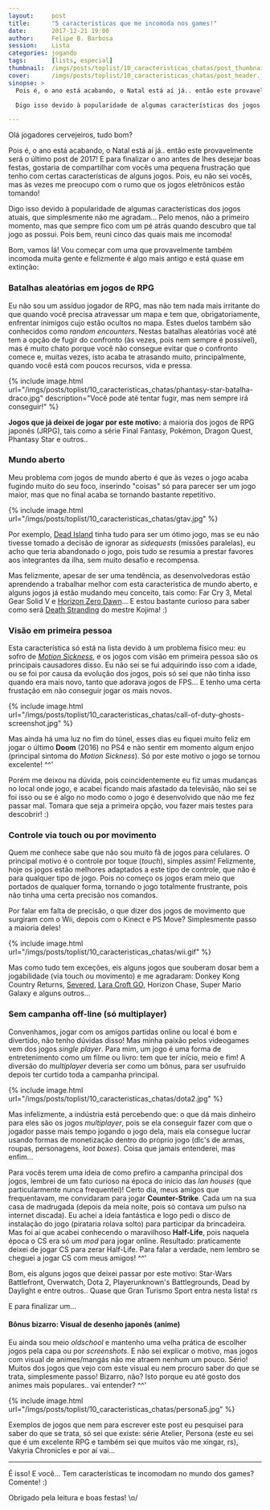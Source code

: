 ```yaml
---
layout:     post
title:      "5 características que me incomoda nos games!"
date:       2017-12-21 19:00
author:     Felipe B. Barbosa
session:    Lista
categories: jogando
tags:       [lists, especial]
thumbnail:  /imgs/posts/toplist/10_caracteristicas_chatas/post_thumbnail.jpg
cover:      /imgs/posts/toplist/10_caracteristicas_chatas/post_header.jpg
sinopse: >
  Pois é, o ano está acabando, o Natal está aí já.. então este provavelmente será o último post de 2017! E para finalizar o ano antes de lhes desejar boas festas, gostaria de compartilhar com vocês uma pequena frustração que tenho com certas características de alguns jogos. Pois, eu não sei vocês, mas às vezes me preocupo com o rumo que os jogos eletrônicos estão tomando!

  Digo isso devido à popularidade de algumas características dos jogos atuais, que simplesmente não me agradam... Pelo menos, não a primeiro momento, mas que sempre fico com um pé atrás quando descubro que tal jogo as possui. Pois bem, reuni cinco das quais mais me incomoda!

---
```

Olá jogadores cervejeiros, tudo bom?

Pois é, o ano está acabando, o Natal está aí já.. então este provavelmente será o último post de 2017! E para finalizar o ano antes de lhes desejar boas festas, gostaria de compartilhar com vocês uma pequena frustração que tenho com certas características de alguns jogos. Pois, eu não sei vocês, mas às vezes me preocupo com o rumo que os jogos eletrônicos estão tomando!

Digo isso devido à popularidade de algumas características dos jogos atuais, que simplesmente não me agradam... Pelo menos, não a primeiro momento, mas que sempre fico com um pé atrás quando descubro que tal jogo as possui. Pois bem, reuni cinco das quais mais me incomoda!

Bom, vamos lá! Vou começar com uma que provavelmente também incomoda muita gente e felizmente é algo mais antigo e está quase em extinção:

### Batalhas aleatórias em jogos de RPG

Eu não sou um assíduo jogador de RPG, mas não tem nada mais irritante do que quando você precisa atravessar um mapa e tem que, obrigatoriamente, enfrentar inimigos cujo estão ocultos no mapa. Estes duelos também são conhecidos como *random encounters*. Nestas batalhas aleatórias você até tem a opção de fugir do confronto (às vezes, pois nem sempre é possível), mas é muito chato porque você não consegue evitar que o confronto comece e, muitas vezes, isto acaba te atrasando muito, principalmente, quando você está com poucos recursos, vida e pressa.

{% include image.html
  url="/imgs/posts/toplist/10_caracteristicas_chatas/phantasy-star-batalha-draco.jpg"
  description="Você pode até tentar fugir, mas nem sempre irá conseguir!" %}

**Jogos que já deixei de jogar por este motivo:** a maioria dos jogos de RPG japonês (JRPG), tais como a série Final Fantasy, Pokémon, Dragon Quest, Phantasy Star e outros..

### Mundo aberto

Meu problema com jogos de mundo aberto é que às vezes o jogo acaba fugindo muito do seu foco, inserindo "coisas" só para parecer ser um jogo maior, mas que no final acaba se tornando bastante repetitivo.

{% include image.html
  url="/imgs/posts/toplist/10_caracteristicas_chatas/gtav.jpg" %}

Por exemplo, [Dead Island](/jogando/analise/2015/03/19/analise-dead-island-xbox-360.html) tinha tudo para ser um ótimo jogo, mas se eu não tivesse tomado a decisão de ignorar as *sidequests* (missões paralelas), eu acho que teria abandonado o jogo, pois tudo se resumia a prestar favores aos integrantes da ilha, sem muito desafio e recompensa.

Mas felizmente, apesar de ser uma tendência, as desenvolvedoras estão aprendendo a trabalhar melhor com esta característica de mundo aberto, e alguns jogos já estão mudando meu conceito, tais como: Far Cry 3, Metal Gear Solid V e [Horizon Zero Dawn](/jogando/analise/2017/06/25/analise-horizon-zero-dawn.html)... E estou bastante curioso para saber como será [Death Stranding](https://www.youtube.com/watch?v=dbGD_d2cGEk) do mestre Kojima! :)

### Visão em primeira pessoa

Esta característica só está na lista devido à um problema físico meu: eu sofro de [*Motion Sickness*](https://gamercaduco.com/2012/06/11/motion-sickness-ou-cinetose-e-a-influencia-nos-games/), e os jogos com visão em primeira pessoa são os principais causadores disso. Eu não sei se fui adquirindo isso com a idade, ou se foi por causa da evolução dos jogos, pois só sei que não tinha isso quando era mais novo, tanto que adorava jogos de FPS... E tenho uma certa frustação em não conseguir jogar os mais novos.

{% include image.html
  url="/imgs/posts/toplist/10_caracteristicas_chatas/call-of-duty-ghosts-screenshot.jpg" %}

Mas ainda há uma luz no fim do túnel, esses dias eu fiquei muito feliz em jogar o último **Doom** (2016) no PS4 e não sentir em momento algum enjoo (principal sintoma do *Motion Sickness*). Só por este motivo o jogo se tornou excelente! ^^'

Porém me deixou na dúvida, pois coincidentemente eu fiz umas mudanças no local onde jogo, e acabei ficando mais afastado da televisão, não sei se foi isso ou se é algo no modo como o jogo é desenvolvido que não me fez passar mal. Tomara que seja a primeira opção, vou fazer mais testes para descobrir! :)

### Controle via touch ou por movimento

Quem me conhece sabe que não sou muito fã de jogos para celulares. O principal motivo é o controle por toque (*touch*), simples assim! Felizmente, hoje os jogos estão melhores adaptados a este tipo de controle, que não é para qualquer tipo de jogo. Pois no começo os jogos eram meio que portados de qualquer forma, tornando o jogo totalmente frustrante, pois não tinha uma certa precisão nos comandos.

Por falar em falta de precisão, o que dizer dos jogos de movimento que surgiram com o Wii, depois com o Kinect e PS Move? Simplesmente passo a maioria deles!

{% include image.html
  url="/imgs/posts/toplist/10_caracteristicas_chatas/wii.gif" %}

Mas como tudo tem exceções, eis alguns jogos que souberam dosar bem a jogabilidade (via touch ou movimento) e me agradaram: Donkey Kong Country Returns, [Severed](/jogando/analise/2017/05/06/analise-severed.html), [Lara Croft GO](/jogando/analise/2016/12/07/analise-lara-croft-go.html), Horizon Chase, Super Mario Galaxy e alguns outros...

### Sem campanha off-line (só multiplayer)

Convenhamos, jogar com os amigos partidas online ou local é bom e divertido, não tenho dúvidas disso! Mas minha paixão pelos videogames vem dos jogos *single player*. Para mim, um jogo é uma forma de entretenimento como um filme ou livro: tem que ter início, meio e fim! A diversão do *multiplayer* deveria ser como um bônus, para ser usufruído depois ter curtido toda a campanha principal.

{% include image.html
  url="/imgs/posts/toplist/10_caracteristicas_chatas/dota2.jpg" %}

Mas infelizmente, a indústria está percebendo que: o que dá mais dinheiro para eles são os jogos *multiplayer*, pois se ela conseguir fazer com que o jogador passe mais tempo jogando o jogo dela, mais ela consegue lucrar usando formas de monetização dentro do próprio jogo (dlc's de armas, roupas, personagens, *loot boxes*). Coisa que jamais entenderei, mas enfim...

Para vocês terem uma ideia de como prefiro a campanha principal dos jogos, lembrei de um fato curioso na época do início das *lan houses* (que particularmente nunca frequentei)! Certo dia, meus amigos que frequentavam, me convidaram para jogar **Counter-Strike**. Cada um na sua casa de madrugada (depois da meia noite, pois só contava um pulso na internet discada). Eu achei a ideia fantástica e logo pedi o disco de instalação do jogo (pirataria rolava solto) para participar da brincadeira. Mas foi aí que acabei conhecendo o maravilhoso **Half-Life**, pois naquela época o CS era só um *mod* para jogar online. Resultado: praticamente deixei de jogar CS para zerar Half-Life. Para falar a verdade, nem lembro se cheguei a jogar CS com meus amigos! ^^'

Bom, eis alguns jogos que deixei passar por este motivo: Star-Wars Battlefront, Overwatch, Dota 2, Playerunknown's Battlegrounds, Dead by Daylight e entre outros.. Quase que Gran Turismo Sport entra nesta lista! rs

E para finalizar um...

#### Bônus bizarro: Visual de desenho japonês (anime)

Eu ainda sou meio *oldschool* e mantenho uma velha prática de escolher jogos pela capa ou por *screenshots*. E não sei explicar o motivo, mas jogos com visual de animes/mangás não me atraem nenhum um pouco. Sério! Muitos dos jogos que vejo com este visual eu nem procuro saber do que se trata, simplesmente passo! Bizarro, não? Isto porque eu até gosto dos animes mais populares.. vai entender? ^^'

{% include image.html
  url="/imgs/posts/toplist/10_caracteristicas_chatas/persona5.jpg" %}

Exemplos de jogos que nem para escrever este post eu pesquisei para saber do que se trata, só sei que existe: série Atelier, Persona (este eu sei que é um excelente RPG e também sei que muitos vão me xingar, rs), Vakyria Chronicles e por aí vai...

---

É isso! E você... Tem características te incomodam no mundo dos games? Comente! :)

Obrigado pela leitura e boas festas! \o/
